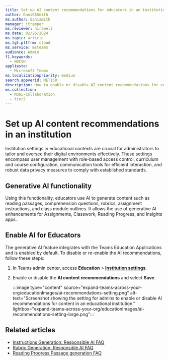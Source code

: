 ```yaml
---
title: Set up AI content recommendations for educators in an institution
author: DaniEASmith
ms.author: danismith
manager: jtremper
ms.reviewer: nirawell
ms.date: 02/26/2024
ms.topic: article
ms.tgt.pltfrm: cloud
ms.service: msteams
audience: Admin
f1.keywords: 
  - NOCSH
appliesto: 
  - Microsoft Teams
ms.localizationpriority: medium
search.appverid: MET150
description: How to enable or disable AI content recommendations for educators in an institution.
ms.collection: 
  - M365-collaboration
  - tier2
---
```


# Set up AI content recommendations in an institution

Institution settings in educational contexts are crucial for administrators to tailor and oversee their digital environments effectively. These settings encompass user management with role-based access control, curriculum and course configuration, communication tools for efficient interaction, and robust data privacy measures to comply with established standards.

## Generative AI functionality

Using this functionality, educators use AI to generate content such as reading passages, comprehension questions, rubrics, assignment instructions, and class module outlines. It allows the use of generative AI enhancements for Assignments, Classwork, Reading Progress, and Insights apps.

## Enable AI for Educators

The generative AI feature integrates with the Teams Education Applications and is enabled by default. To disable or re-enable the AI recommendations, follow these steps:

1. In Teams admin center, access **Education** > [**Institution settings**](https://admin.teams.microsoft.com/education/institution-settings).

1. Enable or disable the **AI content recommendations** and select **Save**.

   :::image type="content" source="expand-teams-across-your-org/educationImages/ai-recommendations-setting.png" alt-text="Screenshot showing the setting for admins to enable or disable AI recommendations for content in an educational institution." lightbox="expand-teams-across-your-org/educationImages/ai-recommendations-setting-large.png":::

## Related articles

* [Instructions Generation: Responsible AI FAQ](https://support.microsoft.com/en-us/topic/instructions-generation-responsible-ai-faq-f44f9d1e-152e-4456-a3f8-b1bb0595eda8)
* [Rubric Generation: Responsible AI FAQ](https://support.microsoft.com/en-us/topic/rubric-generation-responsible-ai-faq-5d74dd6f-7a9c-4053-a3e1-0af50e94218b)
* [Reading Progress Passage generation FAQ](https://support.microsoft.com/en-us/topic/reading-progress-passage-generation-faq-62a6c3d8-4ee6-4809-804e-78ada1d327e6)
